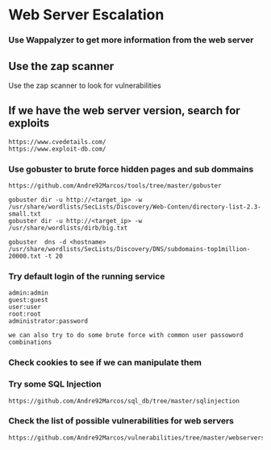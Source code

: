 # Web Server Escalation

### Use Wappalyzer to get more information from the web server

## Use the zap scanner

Use the zap scanner to look for vulnerabilities

## If we have the web server version, search for exploits

	https://www.cvedetails.com/
	https://www.exploit-db.com/

### Use gobuster to brute force hidden pages and sub dommains

	https://github.com/Andre92Marcos/tools/tree/master/gobuster

	gobuster dir -u http://<target_ip> -w /usr/share/wordlists/SecLists/Discovery/Web-Conten/directory-list-2.3-small.txt
	gobuster dir -u http://<target_ip> -w /usr/share/wordlists/dirb/big.txt

	gobuster  dns -d <hostname> /usr/share/wordlists/SecLists/Discovery/DNS/subdomains-top1million-20000.txt -t 20


### Try default login of the running service

	admin:admin
	guest:guest
	user:user
	root:root
	administrator:password

	we can also try to do some brute force with common user passoword combinations

### Check cookies to see if we can manipulate them

### Try some SQL Injection

	https://github.com/Andre92Marcos/sql_db/tree/master/sqlinjection

### Check the list of possible vulnerabilities for web servers

	https://github.com/Andre92Marcos/vulnerabilities/tree/master/webservers

